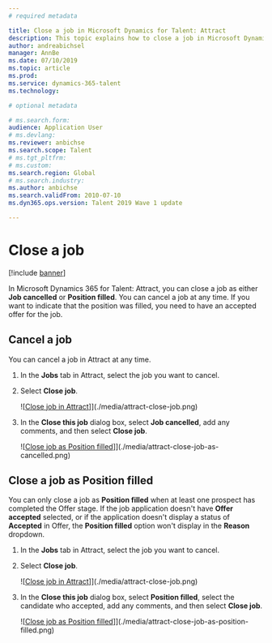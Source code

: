```yaml
---
# required metadata

title: Close a job in Microsoft Dynamics for Talent: Attract
description: This topic explains how to close a job in Microsoft Dynamics 365 for Talent: Attract.
author: andreabichsel
manager: AnnBe
ms.date: 07/10/2019
ms.topic: article
ms.prod: 
ms.service: dynamics-365-talent
ms.technology: 

# optional metadata

# ms.search.form: 
audience: Application User
# ms.devlang: 
ms.reviewer: anbichse
ms.search.scope: Talent
# ms.tgt_pltfrm: 
# ms.custom: 
ms.search.region: Global
# ms.search.industry: 
ms.author: anbichse
ms.search.validFrom: 2010-07-10
ms.dyn365.ops.version: Talent 2019 Wave 1 update

---
```


# Close a job

[!include [banner](includes/banner.md)]

In Microsoft Dynamics 365 for Talent: Attract, you can close a job as either **Job cancelled** or **Position filled**. You can cancel a job at any time. If you want to indicate that the position was filled, you need to have an accepted offer for the job.

## Cancel a job

You can cancel a job in Attract at any time.

1. In the **Jobs** tab in Attract, select the job you want to cancel.

2. Select **Close job**.

   ![[Close job in Attract](./media/attract-close-job.png)]](./media/attract-close-job.png)

3. In the **Close this job** dialog box, select **Job cancelled**, add any comments, and then select **Close job**.

   ![[Close job as Position filled](./media/attract-close-job-as-cancelled.png)]](./media/attract-close-job-as-cancelled.png)

## Close a job as Position filled

You can only close a job as **Position filled** when at least one prospect has completed the Offer stage. If the job application doesn't have **Offer accepted** selected, or if the application doesn't display a status of **Accepted** in Offer, the **Position filled** option won't display in the **Reason** dropdown.

1. In the **Jobs** tab in Attract, select the job you want to cancel.

2. Select **Close job**.

   ![[Close job in Attract](./media/attract-close-job.png)]](./media/attract-close-job.png)

3. In the **Close this job** dialog box, select **Position filled**, select the candidate who accepted, add any comments, and then select **Close job**.

   ![[Close job as Position filled](./media/attract-close-job-as-position-filled.png)]](./media/attract-close-job-as-position-filled.png)



